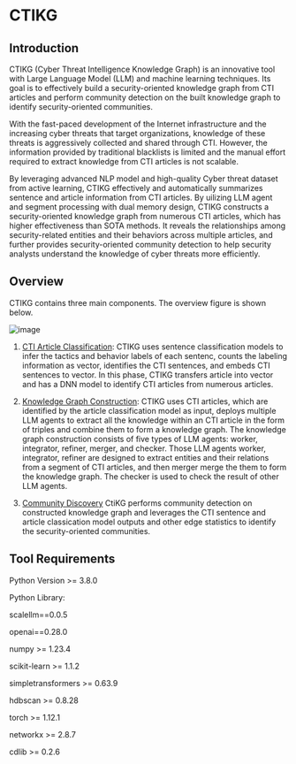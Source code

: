 # CTIKG

## Introduction
CTIKG (Cyber Threat Intelligence Knowledge Graph) is an innovative tool with Large Language Model (LLM) and machine learning techniques. Its goal is to effectively build a security-oriented knowledge graph from CTI articles and perform community detection on the built knowledge graph to identify security-oriented communities.

With the fast-paced development of the Internet infrastructure and the increasing cyber threats that target organizations, knowledge of these threats is aggressively collected and shared through CTI. However, the information provided by traditional blacklists is limited and the manual effort required to extract knowledge from CTI articles is not scalable. 

By leveraging advanced NLP model and high-quality Cyber threat dataset from active learning, CTIKG effectively and automatically summarizes sentence and article information from CTI articles. 
By uilizing LLM agent and segment processing with dual memory design, CTIKG constructs a security-oriented knowledge graph from numerous CTI articles, which has higher effectiveness than SOTA methods. It reveals the relationships among security-related entities and their behaviors across multiple articles, and further provides security-oriented community detection to help security analysts understand the knowledge of cyber threats more efficiently.

## Overview
CTIKG contains three main components. The overview figure is shown below.

![image](https://i.ibb.co/mFkMLB3/overview.png)

1. [CTI Article Classification](https://github.com/AnonymousGithubUserName/Cyber-Threat-Intelligence-Knowledge-Graph-Project/tree/main/CTI%20Article%20Classification): CTIKG uses sentence classification models to infer the tactics and behavior labels of each sentenc, counts the labeling information as vector, identifies the CTI sentences, and embeds CTI sentences to vector. In this phase, CTIKG transfers article into vector and has a DNN model to identify CTI articles from numerous articles.

2. [Knowledge Graph Construction](https://github.com/AnonymousGithubUserName/Cyber-Threat-Intelligence-Knowledge-Graph-Project/tree/main/Knowledge%20Graph%20Construction): CTIKG uses CTI articles, which are identified by the article classification model as input, deploys multiple LLM agents to extract all the knowledge within an CTI article in the form of triples and combine them to form a knowledge graph. The knowledge graph construction consists of five types of LLM agents: worker, integrator, refiner, merger, and checker. Those LLM agents worker, integrator, refiner are designed to extract entities and their relations from a segment of CTI articles, and then merger merge the them to form the knowledge graph. The checker is used to check the result of other LLM agents.

3. [Community Discovery](https://github.com/AnonymousGithubUserName/Cyber-Threat-Intelligence-Knowledge-Graph-Project/tree/main/Community%20Discovery) CtiKG performs community detection on constructed knowledge graph and leverages the CTI sentence and article classication model outputs and other edge statistics to identify the security-oriented communities.


## Tool Requirements
Python Version >= 3.8.0

Python Library:

scalellm==0.0.5

openai==0.28.0

numpy >= 1.23.4

scikit-learn >= 1.1.2

simpletransformers >= 0.63.9

hdbscan >= 0.8.28

torch >= 1.12.1

networkx >= 2.8.7

cdlib >= 0.2.6
